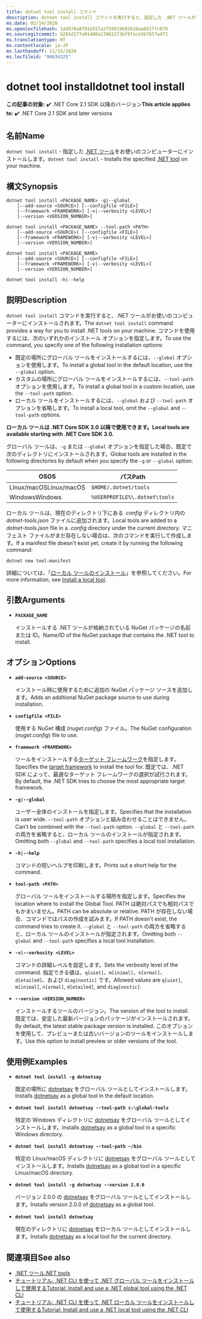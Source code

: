 ```yaml
---
title: dotnet tool install コマンド
description: dotnet tool install コマンドを実行すると、指定した .NET ツールがお使いのコンピューターにインストールされます。
ms.date: 02/14/2020
ms.openlocfilehash: 1dd870a8f91e557a2f59919682616aa8817fc070
ms.sourcegitcommit: b201d177e01480a139622f3bf8facd367657a472
ms.translationtype: HT
ms.contentlocale: ja-JP
ms.lasthandoff: 11/15/2020
ms.locfileid: "94634325"
---
```

# <a name="dotnet-tool-install"></a><span data-ttu-id="70a8b-103">dotnet tool install</span><span class="sxs-lookup"><span data-stu-id="70a8b-103">dotnet tool install</span></span>

<span data-ttu-id="70a8b-104">**この記事の対象:** ✔️ .NET Core 2.1 SDK 以降のバージョン</span><span class="sxs-lookup"><span data-stu-id="70a8b-104">**This article applies to:** ✔️ .NET Core 2.1 SDK and later versions</span></span>

## <a name="name"></a><span data-ttu-id="70a8b-105">名前</span><span class="sxs-lookup"><span data-stu-id="70a8b-105">Name</span></span>

<span data-ttu-id="70a8b-106">`dotnet tool install` - 指定した [.NET ツール](global-tools.md)をお使いのコンピューターにインストールします。</span><span class="sxs-lookup"><span data-stu-id="70a8b-106">`dotnet tool install` - Installs the specified [.NET tool](global-tools.md) on your machine.</span></span>

## <a name="synopsis"></a><span data-ttu-id="70a8b-107">構文</span><span class="sxs-lookup"><span data-stu-id="70a8b-107">Synopsis</span></span>

```dotnetcli
dotnet tool install <PACKAGE_NAME> -g|--global
    [--add-source <SOURCE>] [--configfile <FILE>]
    [--framework <FRAMEWORK>] [-v|--verbosity <LEVEL>]
    [--version <VERSION_NUMBER>]

dotnet tool install <PACKAGE_NAME> --tool-path <PATH>
    [--add-source <SOURCE>] [--configfile <FILE>]
    [--framework <FRAMEWORK>] [-v|--verbosity <LEVEL>]
    [--version <VERSION_NUMBER>]

dotnet tool install <PACKAGE_NAME>
    [--add-source <SOURCE>] [--configfile <FILE>]
    [--framework <FRAMEWORK>] [-v|--verbosity <LEVEL>]
    [--version <VERSION_NUMBER>]

dotnet tool install -h|--help
```

## <a name="description"></a><span data-ttu-id="70a8b-108">説明</span><span class="sxs-lookup"><span data-stu-id="70a8b-108">Description</span></span>

<span data-ttu-id="70a8b-109">`dotnet tool install` コマンドを実行すると、.NET ツールがお使いのコンピューターにインストールされます。</span><span class="sxs-lookup"><span data-stu-id="70a8b-109">The `dotnet tool install` command provides a way for you to install .NET tools on your machine.</span></span> <span data-ttu-id="70a8b-110">コマンドを使用するには、次のいずれかのインストール オプションを指定します。</span><span class="sxs-lookup"><span data-stu-id="70a8b-110">To use the command, you specify one of the following installation options:</span></span>

* <span data-ttu-id="70a8b-111">既定の場所にグローバル ツールをインストールするには、`--global` オプションを使用します。</span><span class="sxs-lookup"><span data-stu-id="70a8b-111">To install a global tool in the default location, use the `--global` option.</span></span>
* <span data-ttu-id="70a8b-112">カスタムの場所にグローバル ツールをインストールするには、`--tool-path` オプションを使用します。</span><span class="sxs-lookup"><span data-stu-id="70a8b-112">To install a global tool in a custom location,  use the `--tool-path` option.</span></span>
* <span data-ttu-id="70a8b-113">ローカル ツールをインストールするには、`--global` および `--tool-path` オプションを省略します。</span><span class="sxs-lookup"><span data-stu-id="70a8b-113">To install a local tool, omit the `--global` and `--tool-path` options.</span></span>

<span data-ttu-id="70a8b-114">**ローカル ツールは .NET Core SDK 3.0 以降で使用できます。**</span><span class="sxs-lookup"><span data-stu-id="70a8b-114">**Local tools are available starting with .NET Core SDK 3.0.**</span></span>

<span data-ttu-id="70a8b-115">グローバル ツールは、`-g` または `--global` オプションを指定した場合、既定で次のディレクトリにインストールされます。</span><span class="sxs-lookup"><span data-stu-id="70a8b-115">Global tools are installed in the following directories by default when you specify the `-g` or `--global` option:</span></span>

| <span data-ttu-id="70a8b-116">OS</span><span class="sxs-lookup"><span data-stu-id="70a8b-116">OS</span></span>          | <span data-ttu-id="70a8b-117">パス</span><span class="sxs-lookup"><span data-stu-id="70a8b-117">Path</span></span>                          |
|-------------|-------------------------------|
| <span data-ttu-id="70a8b-118">Linux/macOS</span><span class="sxs-lookup"><span data-stu-id="70a8b-118">Linux/macOS</span></span> | `$HOME/.dotnet/tools`         |
| <span data-ttu-id="70a8b-119">Windows</span><span class="sxs-lookup"><span data-stu-id="70a8b-119">Windows</span></span>     | `%USERPROFILE%\.dotnet\tools` |

<span data-ttu-id="70a8b-120">ローカル ツールは、現在のディレクトリ下にある *.config* ディレクトリ内の *dotnet-tools.json* ファイルに追加されます。</span><span class="sxs-lookup"><span data-stu-id="70a8b-120">Local tools are added to a *dotnet-tools.json* file in a *.config* directory under the current directory.</span></span> <span data-ttu-id="70a8b-121">マニフェスト ファイルがまだ存在しない場合は、次のコマンドを実行して作成します。</span><span class="sxs-lookup"><span data-stu-id="70a8b-121">If a manifest file doesn't exist yet, create it by running the following command:</span></span>

```dotnetcli
dotnet new tool-manifest
```

<span data-ttu-id="70a8b-122">詳細については、「[ローカル ツールのインストール](global-tools.md#install-a-local-tool)」を参照してください。</span><span class="sxs-lookup"><span data-stu-id="70a8b-122">For more information, see [Install a local tool](global-tools.md#install-a-local-tool).</span></span>

## <a name="arguments"></a><span data-ttu-id="70a8b-123">引数</span><span class="sxs-lookup"><span data-stu-id="70a8b-123">Arguments</span></span>

- **`PACKAGE_NAME`**

  <span data-ttu-id="70a8b-124">インストールする .NET ツールが格納されている NuGet パッケージの名前または ID。</span><span class="sxs-lookup"><span data-stu-id="70a8b-124">Name/ID of the NuGet package that contains the .NET tool to install.</span></span>

## <a name="options"></a><span data-ttu-id="70a8b-125">オプション</span><span class="sxs-lookup"><span data-stu-id="70a8b-125">Options</span></span>

- **`add-source <SOURCE>`**

  <span data-ttu-id="70a8b-126">インストール時に使用するために追加の NuGet パッケージ ソースを追加します。</span><span class="sxs-lookup"><span data-stu-id="70a8b-126">Adds an additional NuGet package source to use during installation.</span></span>

- **`configfile <FILE>`**

  <span data-ttu-id="70a8b-127">使用する NuGet 構成 (*nuget.config*) ファイル。</span><span class="sxs-lookup"><span data-stu-id="70a8b-127">The NuGet configuration (*nuget.config*) file to use.</span></span>

- **`framework <FRAMEWORK>`**

  <span data-ttu-id="70a8b-128">ツールをインストールする[ターゲット フレームワーク](../../standard/frameworks.md)を指定します。</span><span class="sxs-lookup"><span data-stu-id="70a8b-128">Specifies the [target framework](../../standard/frameworks.md) to install the tool for.</span></span> <span data-ttu-id="70a8b-129">既定では、.NET SDK によって、最適なターゲット フレームワークの選択が試行されます。</span><span class="sxs-lookup"><span data-stu-id="70a8b-129">By default, the .NET SDK tries to choose the most appropriate target framework.</span></span>

- **`-g|--global`**

  <span data-ttu-id="70a8b-130">ユーザー全体のインストールを指定します。</span><span class="sxs-lookup"><span data-stu-id="70a8b-130">Specifies that the installation is user wide.</span></span> <span data-ttu-id="70a8b-131">`--tool-path` オプションと組み合わせることはできません。</span><span class="sxs-lookup"><span data-stu-id="70a8b-131">Can't be combined with the `--tool-path` option.</span></span> <span data-ttu-id="70a8b-132">`--global` と `--tool-path` の両方を省略すると、ローカル ツールのインストールが指定されます。</span><span class="sxs-lookup"><span data-stu-id="70a8b-132">Omitting both `--global` and `--tool-path` specifies a local tool installation.</span></span>

- **`-h|--help`**

  <span data-ttu-id="70a8b-133">コマンドの短いヘルプを印刷します。</span><span class="sxs-lookup"><span data-stu-id="70a8b-133">Prints out a short help for the command.</span></span>

- **`tool-path <PATH>`**

  <span data-ttu-id="70a8b-134">グローバル ツールをインストールする場所を指定します。</span><span class="sxs-lookup"><span data-stu-id="70a8b-134">Specifies the location where to install the Global Tool.</span></span> <span data-ttu-id="70a8b-135">PATH は絶対パスでも相対パスでもかまいません。</span><span class="sxs-lookup"><span data-stu-id="70a8b-135">PATH can be absolute or relative.</span></span> <span data-ttu-id="70a8b-136">PATH が存在しない場合、コマンドではパスの作成を試みます。</span><span class="sxs-lookup"><span data-stu-id="70a8b-136">If PATH doesn't exist, the command tries to create it.</span></span> <span data-ttu-id="70a8b-137">`--global` と `--tool-path` の両方を省略すると、ローカル ツールのインストールが指定されます。</span><span class="sxs-lookup"><span data-stu-id="70a8b-137">Omitting both `--global` and `--tool-path` specifies a local tool installation.</span></span>

- **`-v|--verbosity <LEVEL>`**

  <span data-ttu-id="70a8b-138">コマンドの詳細レベルを設定します。</span><span class="sxs-lookup"><span data-stu-id="70a8b-138">Sets the verbosity level of the command.</span></span> <span data-ttu-id="70a8b-139">指定できる値は、`q[uiet]`、`m[inimal]`、`n[ormal]`、`d[etailed]`、および `diag[nostic]` です。</span><span class="sxs-lookup"><span data-stu-id="70a8b-139">Allowed values are `q[uiet]`, `m[inimal]`, `n[ormal]`, `d[etailed]`, and `diag[nostic]`.</span></span>

- **`--version <VERSION_NUMBER>`**

  <span data-ttu-id="70a8b-140">インストールするツールのバージョン。</span><span class="sxs-lookup"><span data-stu-id="70a8b-140">The version of the tool to install.</span></span> <span data-ttu-id="70a8b-141">既定では、安定した最新バージョンのパッケージがインストールされます。</span><span class="sxs-lookup"><span data-stu-id="70a8b-141">By default, the latest stable package version is installed.</span></span> <span data-ttu-id="70a8b-142">このオプションを使用して、プレビューまたは古いバージョンのツールをインストールします。</span><span class="sxs-lookup"><span data-stu-id="70a8b-142">Use this option to install preview or older versions of the tool.</span></span>

## <a name="examples"></a><span data-ttu-id="70a8b-143">使用例</span><span class="sxs-lookup"><span data-stu-id="70a8b-143">Examples</span></span>

- **`dotnet tool install -g dotnetsay`**

  <span data-ttu-id="70a8b-144">既定の場所に [dotnetsay](https://www.nuget.org/packages/dotnetsay/) をグローバル ツールとしてインストールします。</span><span class="sxs-lookup"><span data-stu-id="70a8b-144">Installs [dotnetsay](https://www.nuget.org/packages/dotnetsay/) as a global tool in the default location.</span></span>

- **`dotnet tool install dotnetsay --tool-path c:\global-tools`**

  <span data-ttu-id="70a8b-145">特定の Windows ディレクトリに [dotnetsay](https://www.nuget.org/packages/dotnetsay/) をグローバル ツールとしてインストールします。</span><span class="sxs-lookup"><span data-stu-id="70a8b-145">Installs [dotnetsay](https://www.nuget.org/packages/dotnetsay/) as a global tool in a specific Windows directory.</span></span>

- **`dotnet tool install dotnetsay --tool-path ~/bin`**

  <span data-ttu-id="70a8b-146">特定の Linux/macOS ディレクトリに [dotnetsay](https://www.nuget.org/packages/dotnetsay/) をグローバル ツールとしてインストールします。</span><span class="sxs-lookup"><span data-stu-id="70a8b-146">Installs [dotnetsay](https://www.nuget.org/packages/dotnetsay/) as a global tool in a specific Linux/macOS directory.</span></span>

- **`dotnet tool install -g dotnetsay --version 2.0.0`**

  <span data-ttu-id="70a8b-147">バージョン 2.0.0 の [dotnetsay](https://www.nuget.org/packages/dotnetsay/) をグローバル ツールとしてインストールします。</span><span class="sxs-lookup"><span data-stu-id="70a8b-147">Installs version 2.0.0 of [dotnetsay](https://www.nuget.org/packages/dotnetsay/) as a global tool.</span></span>

- **`dotnet tool install dotnetsay`**

  <span data-ttu-id="70a8b-148">現在のディレクトリに [dotnetsay](https://www.nuget.org/packages/dotnetsay/) をローカル ツールとしてインストールします。</span><span class="sxs-lookup"><span data-stu-id="70a8b-148">Installs [dotnetsay](https://www.nuget.org/packages/dotnetsay/) as a local tool for the current directory.</span></span>

## <a name="see-also"></a><span data-ttu-id="70a8b-149">関連項目</span><span class="sxs-lookup"><span data-stu-id="70a8b-149">See also</span></span>

- [<span data-ttu-id="70a8b-150">.NET ツール</span><span class="sxs-lookup"><span data-stu-id="70a8b-150">.NET tools</span></span>](global-tools.md)
- [<span data-ttu-id="70a8b-151">チュートリアル: .NET CLI を使って .NET グローバル ツールをインストールして使用する</span><span class="sxs-lookup"><span data-stu-id="70a8b-151">Tutorial: Install and use a .NET global tool using the .NET CLI</span></span>](global-tools-how-to-use.md)
- [<span data-ttu-id="70a8b-152">チュートリアル: .NET CLI を使って .NET ローカル ツールをインストールして使用する</span><span class="sxs-lookup"><span data-stu-id="70a8b-152">Tutorial: Install and use a .NET local tool using the .NET CLI</span></span>](local-tools-how-to-use.md)
